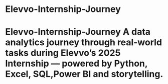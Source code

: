 # Elevvo-Internship-Journey
# Elevvo-Internship-Journey A data analytics journey through real-world tasks during Elevvo’s 2025 Internship — powered by Python, Excel, SQL,Power BI and storytelling.

